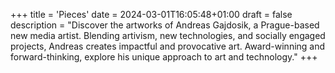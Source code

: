 +++
title = 'Pieces'
date = 2024-03-01T16:05:48+01:00
draft = false
description = "Discover the artworks of Andreas Gajdosik, a Prague-based new media artist. Blending artivism, new technologies, and socially engaged projects, Andreas creates impactful and provocative art. Award-winning and forward-thinking, explore his unique approach to art and technology."
+++
